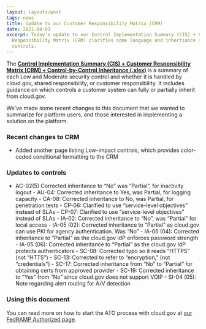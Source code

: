 ```yaml
---
layout: layouts/post
tags: news
title: Update to our Customer Responsibility Matrix (CRM)
date: 2021-08-03
excerpt: Today's update to our Control Implementation Summary (CIS) + Customer
  Responsibility Matrix (CRM) clarifies some language and inhertiance status for
  controls.
---
```

The **[Control Implementation Summary (CIS) + Customer Responsibility Matrix (CRM) + Control-by-Control Inheritance
(.xlsx)](/docs/ops/moved/)** is a summary of each Low and Moderate security control and whether it is handled by
cloud.gov, shared responsibility, or customer responsibility. It includes guidance on which controls a customer system
can fully or partially inherit from cloud.gov.

We've made some recent changes to this document that we wanted to summarize for platform users, and those interested in
implementing a solution on the platform.

### Recent changes to CRM

- Added another page listing Low-impact controls, which provides color-coded conditional formatting to the CRM

### Updates to controls

- AC-02(5) Corrected inheritance to “No” was “Partial”, for inactivity logout - AU-04: Corrected inheritance to Yes, was
Partial, for logging capacity - CA-08: Corrected inheritance to No, was Partial, for penetration tests - CP-06:
Clarified to use “service-level objectives” instead of SLAs - CP-07: Clarified to use “service-level objectives” instead
of SLAs - IA-02: Corrected inheritance to “No”, was “Partial” for local access - IA-05 (02): Corrected inheritance to
“Partial” as cloud.gov can use PKI for agency authentication. Was “No” - IA-05 (04): Corrected inheritance to “Partial”
as the cloud.gov IdP enforces password strength - IA-05 (06): Corrected inheritance to “Partial” as the cloud.gov IdP
protects authenticators - SC-08: Corrected typo so it reads “HTTPS” (not “HTTS”) - SC-13: Corrected to refer to
“encryption,” (not “credentials”) - SC-17: Corrected inheritance from “No” to “Partial” for obtaining certs from
approved provider - SC-19: Corrected inheritance to “Yes” from “No” since cloud.gov does not support VOIP - SI-04 (05):
Note regarding alert routing for A/V detection

### Using this document

You can read more on how to start the ATO process with cloud.gov at [our FedRAMP Authorized
page](https://cloud.gov/docs/overview/fedramp-tracker/).
